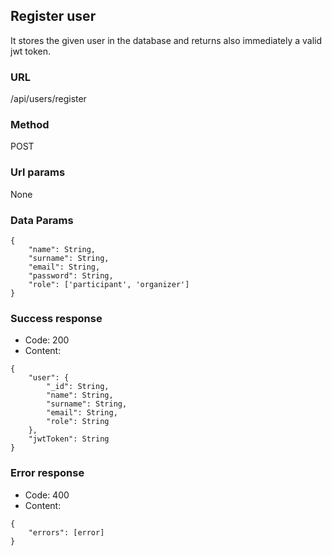 ## Register user

It stores the given user in the database and returns also immediately a valid jwt token.

### URL

/api/users/register

### Method

POST

### Url params

None

### Data Params
```
{
    "name": String,
    "surname": String,
    "email": String,
    "password": String,
    "role": ['participant', 'organizer']
}
```
### Success response
- Code: 200
- Content:
```
{
    "user": {
        "_id": String,
        "name": String,
        "surname": String,
        "email": String,
        "role": String
    },
    "jwtToken": String
}
```

### Error response
- Code: 400
- Content:
```
{
    "errors": [error]
}
```
